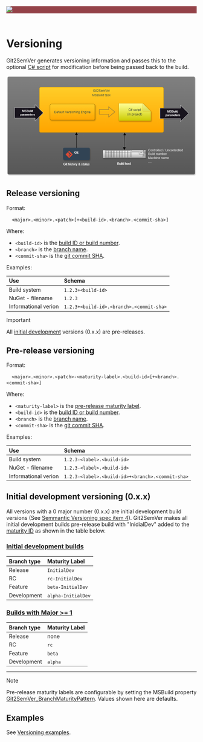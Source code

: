 ﻿---
uid: versioning
---

<div style="background-color:#944248;padding:0px;margin-bottom:0.5em">
  <img src="https://noetictools.github.io/Git2SemVer.MSBuild/Images/Git2SemVer_banner_840x70.png"/>
</div>
<br/>

# Versioning

Git2SemVer generates versioning information and passes this to the optional [C# script](xref:csharp-script) for modification before being passed back to the build.

![](../Images/MSBuild_tasks_01.png)


## Release versioning

Format:

```
  <major>.<minor>.<patch>[+<build-id>.<branch>.<commit-sha>]
```

Where:

* `<build-id>` is the [build ID or build number](xref:build-id).
* `<branch>` is the [branch name](xref:branch-naming).
* `<commit-sha>` is the [git commit SHA](xref:commit-sha).

Examples:

| Use                   | Schema                                           |
|:---                   |:---                                              |
| Build system          | `1.2.3+<build-id>`                               |
| NuGet - filename      | `1.2.3`                                          |
| Informational verion  | `1.2.3+<build-id>.<branch>.<commit-sha>`         |

> [!IMPORTANT]  
> All [initial development](https://semver.org/#spec-item-4) versions (0.x.x) are pre-releases.

## Pre-release versioning

Format:

```
  <major>.<minor>.<patch>-<maturity-label>.<build-id>[+<branch>.<commit-sha>]
```

Where:

* `<maturity-label>` is the [pre-release maturity label](xref:maturity-identifier).
* `<build-id>` is the [build ID or build number](xref:build-id).
* `<branch>` is the [branch name](xref:branch-naming).
* `<commit-sha>` is the [git commit SHA](xref:commit-sha).

Examples:

| Use                   | Schema                                           |
|:---                   |:---                                              |
| Build system          | `1.2.3-<label>.<build-id>`                       |
| NuGet - filename      | `1.2.3-<label>.<build-id>`                       |
| Informational verion  | `1.2.3-<label>.<build-id>+<branch>.<commit-sha>` |


## Initial development versioning (0.x.x)

All versions with a 0 major number (0.x.x) are initial development build versions (See [Semmantic Versioning spec item 4](https://semver.org/#spec-item-4)).
Git2SemVer makes all initial development builds pre-release build with "InidialDev" added to the [maturity ID](xref:maturity-identifier) as shown in
the table below.

### [Initial development builds](#tab/initial-dev-builds)

| Branch type      | Maturity Label     |
|:---              |:--                 |
| Release          | `InitialDev`       |
| RC               | `rc-InitialDev`    |
| Feature          | `beta-InitialDev`  |
| Development      | `alpha-InitialDev` |

### [Builds with Major >= 1](#tab/post-initial-dev-builds)

| Branch type      | Maturity Label     |
|:---              |:--                 |
| Release          | none               |
| RC               | `rc`               |
| Feature          | `beta`             |
| Development      | `alpha`            |

---

> [!NOTE]
> Pre-release maturity labels are configurable by setting the MSBuild property [Git2SemVer_BranchMaturityPattern](xref:msbuild-properties).
> Values shown here are defaults.

## Examples

See [Versioning examples](xref:examples).

